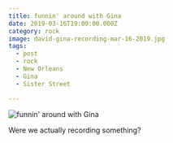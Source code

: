 ```yaml
---
title: funnin' around with Gina
date: 2019-03-16T19:00:00.000Z
category: rock
image: david-gina-recording-mar-16-2019.jpg
tags:
  - post
  - rock 
  - New Orleans
  - Gina
  - Sister Street

---
```


![funnin' around with Gina](/static/img/rock/david-gina-recording-mar-16-2019.jpg "funnin' around with Gina")

Were we actually recording something?